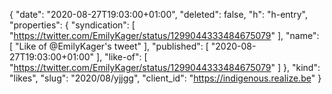 {
  "date": "2020-08-27T19:03:00+01:00",
  "deleted": false,
  "h": "h-entry",
  "properties": {
    "syndication": [
      "https://twitter.com/EmilyKager/status/1299044333484675079"
    ],
    "name": [
      "Like of @EmilyKager's tweet"
    ],
    "published": [
      "2020-08-27T19:03:00+01:00"
    ],
    "like-of": [
      "https://twitter.com/EmilyKager/status/1299044333484675079"
    ]
  },
  "kind": "likes",
  "slug": "2020/08/yjjgg",
  "client_id": "https://indigenous.realize.be"
}
